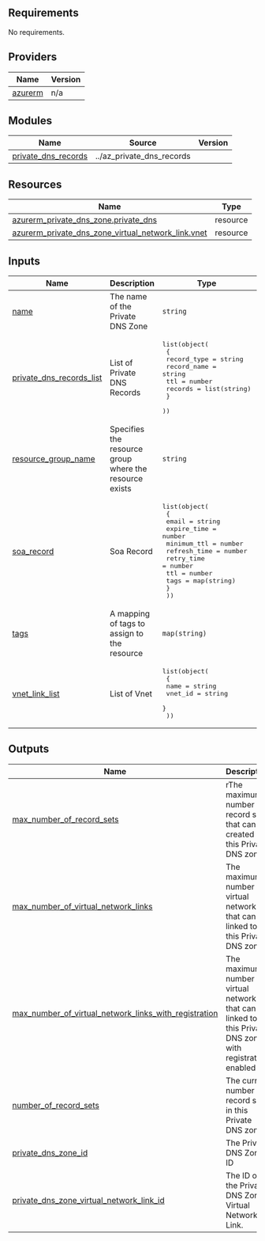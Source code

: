 ## Requirements

No requirements.

## Providers

| Name | Version |
|------|---------|
| <a name="provider_azurerm"></a> [azurerm](#provider\_azurerm) | n/a |

## Modules

| Name | Source | Version |
|------|--------|---------|
| <a name="module_private_dns_records"></a> [private\_dns\_records](#module\_private\_dns\_records) | ../az_private_dns_records |  |

## Resources

| Name | Type |
|------|------|
| [azurerm_private_dns_zone.private_dns](https://registry.terraform.io/providers/hashicorp/azurerm/latest/docs/resources/private_dns_zone) | resource |
| [azurerm_private_dns_zone_virtual_network_link.vnet](https://registry.terraform.io/providers/hashicorp/azurerm/latest/docs/resources/private_dns_zone_virtual_network_link) | resource |

## Inputs

| Name | Description | Type | Default | Required |
|------|-------------|------|---------|:--------:|
| <a name="input_name"></a> [name](#input\_name) | The name of the Private DNS Zone | `string` | n/a | yes |
| <a name="input_private_dns_records_list"></a> [private\_dns\_records\_list](#input\_private\_dns\_records\_list) | List of Private DNS Records | <pre>list(object(<br>    {<br>      record_type = string<br>      record_name = string<br>      ttl         = number<br>      records     = list(string)<br>    }<br>  ))</pre> | n/a | yes |
| <a name="input_resource_group_name"></a> [resource\_group\_name](#input\_resource\_group\_name) | Specifies the resource group where the resource exists | `string` | n/a | yes |
| <a name="input_soa_record"></a> [soa\_record](#input\_soa\_record) | Soa Record | <pre>list(object(<br>    {<br>      email        = string<br>      expire_time  = number<br>      minimum_ttl  = number<br>      refresh_time = number<br>      retry_time   = number<br>      ttl          = number<br>      tags         = map(string)<br>    }<br>  ))</pre> | `[]` | no |
| <a name="input_tags"></a> [tags](#input\_tags) | A mapping of tags to assign to the resource | `map(string)` | `{}` | no |
| <a name="input_vnet_link_list"></a> [vnet\_link\_list](#input\_vnet\_link\_list) | List of Vnet | <pre>list(object(<br>    {<br>      name    = string<br>      vnet_id = string<br>    }<br>  ))</pre> | `[]` | no |

## Outputs

| Name | Description |
|------|-------------|
| <a name="output_max_number_of_record_sets"></a> [max\_number\_of\_record\_sets](#output\_max\_number\_of\_record\_sets) | rThe maximum number of record sets that can be created in this Private DNS zone |
| <a name="output_max_number_of_virtual_network_links"></a> [max\_number\_of\_virtual\_network\_links](#output\_max\_number\_of\_virtual\_network\_links) | The maximum number of virtual networks that can be linked to this Private DNS zone |
| <a name="output_max_number_of_virtual_network_links_with_registration"></a> [max\_number\_of\_virtual\_network\_links\_with\_registration](#output\_max\_number\_of\_virtual\_network\_links\_with\_registration) | The maximum number of virtual networks that can be linked to this Private DNS zone with registration enabled |
| <a name="output_number_of_record_sets"></a> [number\_of\_record\_sets](#output\_number\_of\_record\_sets) | The current number of record sets in this Private DNS zone |
| <a name="output_private_dns_zone_id"></a> [private\_dns\_zone\_id](#output\_private\_dns\_zone\_id) | The Private DNS Zone ID |
| <a name="output_private_dns_zone_virtual_network_link_id"></a> [private\_dns\_zone\_virtual\_network\_link\_id](#output\_private\_dns\_zone\_virtual\_network\_link\_id) | The ID of the Private DNS Zone Virtual Network Link. |

